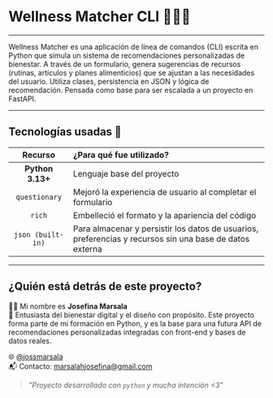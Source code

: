 # Wellness Matcher CLI 🌱🧘‍♀️ 

---

Wellness Matcher  es una aplicación de línea de comandos (CLI) escrita en Python que simula un sistema de recomendaciones personalizadas de bienestar. A través de un formulario, genera sugerencias de recursos (rutinas, artículos y planes alimenticios) que se ajustan a las necesidades del usuario. Utiliza clases, persistencia en JSON y lógica de recomendación. Pensada como base para ser escalada a un proyecto en FastAPI.

---

## Tecnologías usadas 💾

| Recurso      | ¿Para qué fue utilizado?        | 
|:--------------:|:------------------|
| **Python 3.13+** | Lenguaje base del proyecto | 
| `questionary` | Mejoró la experiencia de usuario al completar el formulario |
| `rich` | Embelleció el formato y la apariencia del código |
| `json (built-in)`	| Para almacenar y persistir los datos de usuarios, preferencias y recursos sin una base de datos externa |

---

## ¿Quién está detrás de este proyecto? 

👩‍💻 Mi nombre es **Josefina Marsala**  
💼 Entusiasta del bienestar digital y el diseño con propósito. Este proyecto forma parte de mi formación en Python, y es la base para una futura API de recomendaciones personalizadas integradas con front-end y bases de datos reales.

🌐 [@jossmarsala](https://github.com/jossmarsala)  
📬 Contacto: marsalahjosefina@gmail.com

> _"Proyecto desarrollado con `python` y mucha intención <3"_ 
